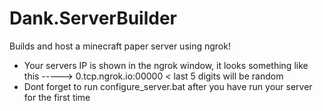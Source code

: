 # Dank.ServerBuilder
Builds and host a minecraft paper server using ngrok!

- Your servers IP is shown in the ngrok window, it looks something like this -----> 0.tcp.ngrok.io:00000 < last 5 digits will be random
- Dont forget to run configure_server.bat after you have run your server for the first time
